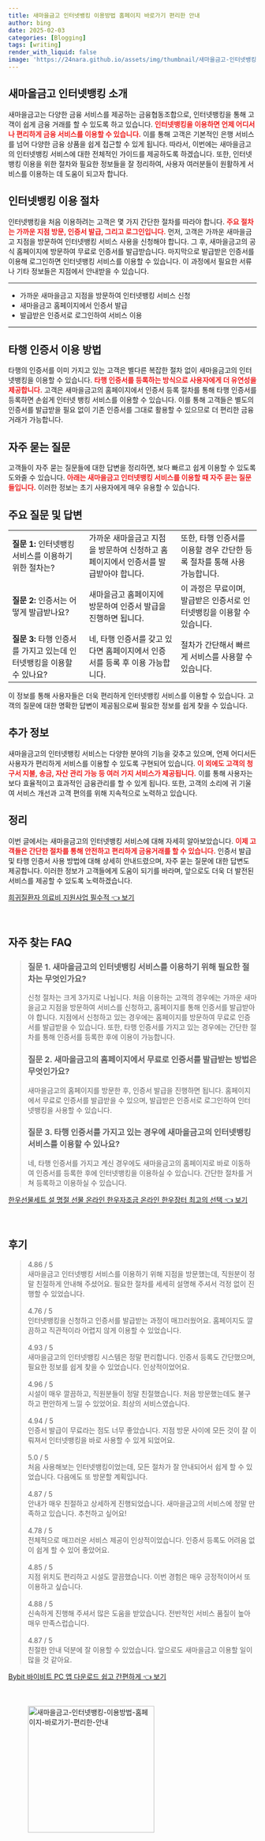 ```yaml
---
title: 새마을금고 인터넷뱅킹 이용방법 홈페이지 바로가기 편리한 안내
author: bing
date: 2025-02-03
categories: [Blogging]
tags: [writing]
render_with_liquid: false
image: 'https://24nara.github.io/assets/img/thumbnail/새마을금고-인터넷뱅킹-이용방법-홈페이지-바로가기-편리한-안내.webp'
---
```



<h2 id='새마을금고_인터넷뱅킹_소개'>새마을금고 인터넷뱅킹 소개</h2>

<p>새마을금고는 다양한 금융 서비스를 제공하는 금융협동조합으로, 인터넷뱅킹을 통해 고객이 쉽게 금융 거래를 할 수 있도록 하고 있습니다. <b><span style="color: #ee2323;">인터넷뱅킹을 이용하면 언제 어디서나 편리하게 금융 서비스를 이용할 수 있습니다.</span></b> 이를 통해 고객은 기본적인 은행 서비스를 넘어 다양한 금융 상품을 쉽게 접근할 수 있게 됩니다. 따라서, 이번에는 새마을금고의 인터넷뱅킹 서비스에 대한 전체적인 가이드를 제공하도록 하겠습니다. 또한, 인터넷뱅킹 이용을 위한 절차와 필요한 정보들을 잘 정리하여, 사용자 여러분들이 원활하게 서비스를 이용하는 데 도움이 되고자 합니다.</p>

<h2 id='이용절차'>인터넷뱅킹 이용 절차</h2>

<p>인터넷뱅킹을 처음 이용하려는 고객은 몇 가지 간단한 절차를 따라야 합니다. <b><span style="color: #ee2323;">주요 절차는 가까운 지점 방문, 인증서 발급, 그리고 로그인입니다.</span></b> 먼저, 고객은 가까운 새마을금고 지점을 방문하여 인터넷뱅킹 서비스 사용을 신청해야 합니다. 그 후, 새마을금고의 공식 홈페이지에 방문하여 무료로 인증서를 발급받습니다. 마지막으로 발급받은 인증서를 이용해 로그인하면 인터넷뱅킹 서비스를 이용할 수 있습니다. 이 과정에서 필요한 서류나 기타 정보들은 지점에서 안내받을 수 있습니다.</p>

<hr />

<ul>
    <li>가까운 새마을금고 지점을 방문하여 인터넷뱅킹 서비스 신청</li>
    <li>새마을금고 홈페이지에서 인증서 발급</li>
    <li>발급받은 인증서로 로그인하여 서비스 이용</li>
</ul>

<hr />

<h2 id='타행인증서_이용'>타행 인증서 이용 방법</h2>

<p>타행의 인증서를 이미 가지고 있는 고객은 별다른 복잡한 절차 없이 새마을금고의 인터넷뱅킹을 이용할 수 있습니다. <b><span style="color: #ee2323;">타행 인증서를 등록하는 방식으로 사용자에게 더 유연성을 제공합니다.</span></b> 고객은 새마을금고의 홈페이지에서 인증서 등록 절차를 통해 타행 인증서를 등록하면 손쉽게 인터넷 뱅킹 서비스를 이용할 수 있습니다. 이를 통해 고객들은 별도의 인증서를 발급받을 필요 없이 기존 인증서를 그대로 활용할 수 있으므로 더 편리한 금융 거래가 가능합니다.</p>

<h2 id='자주_묻는_질문'>자주 묻는 질문</h2>

<p>고객들이 자주 묻는 질문들에 대한 답변을 정리하면, 보다 빠르고 쉽게 이용할 수 있도록 도와줄 수 있습니다. <b><span style="color: #ee2323;">아래는 새마을금고 인터넷뱅킹 서비스를 이용할 때 자주 묻는 질문들입니다.</span></b> 이러한 정보는 초기 사용자에게 매우 유용할 수 있습니다.</p>

<h2 id='표_형식의_정보'>주요 질문 및 답변</h2>

<table>
    <tr>
        <td><b>질문 1:</b> 인터넷뱅킹 서비스를 이용하기 위한 절차는?</td>
        <td>가까운 새마을금고 지점을 방문하여 신청하고 홈페이지에서 인증서를 발급받아야 합니다.</td>
        <td>또한, 타행 인증서를 이용할 경우 간단한 등록 절차를 통해 사용 가능합니다.</td>
    </tr>
    <tr>
        <td><b>질문 2:</b> 인증서는 어떻게 발급받나요?</td>
        <td>새마을금고 홈페이지에 방문하여 인증서 발급을 진행하면 됩니다.</td>
        <td>이 과정은 무료이며, 발급받은 인증서로 인터넷뱅킹을 이용할 수 있습니다.</td>
    </tr>
    <tr>
        <td><b>질문 3:</b> 타행 인증서를 가지고 있는데 인터넷뱅킹을 이용할 수 있나요?</td>
        <td>네, 타행 인증서를 갖고 있다면 홈페이지에서 인증서를 등록 후 이용 가능합니다.</td>
        <td>절차가 간단해서 빠르게 서비스를 사용할 수 있습니다.</td>
    </tr>
</table>

<p>이 정보를 통해 사용자들은 더욱 편리하게 인터넷뱅킹 서비스를 이용할 수 있습니다. 고객의 질문에 대한 명확한 답변이 제공됨으로써 필요한 정보를 쉽게 찾을 수 있습니다.</p>

<h2 id='추가_정보'>추가 정보</h2>

<p>새마을금고의 인터넷뱅킹 서비스는 다양한 분야의 기능을 갖추고 있으며, 언제 어디서든 사용자가 편리하게 서비스를 이용할 수 있도록 구현되어 있습니다. <b><span style="color: #ee2323;">이 외에도 고객의 청구서 지불, 송금, 자산 관리 가능 등 여러 가지 서비스가 제공됩니다.</span></b> 이를 통해 사용자는 보다 효율적이고 효과적인 금융관리를 할 수 있게 됩니다. 또한, 고객의 소리에 귀 기울여 서비스 개선과 고객 편의를 위해 지속적으로 노력하고 있습니다.</p>

<h2 id='정리'>정리</h2>

<p>이번 글에서는 새마을금고의 인터넷뱅킹 서비스에 대해 자세히 알아보았습니다. <b><span style="color: #ee2323;">이제 고객들은 간단한 절차를 통해 안전하고 편리하게 금융거래를 할 수 있습니다.</span></b> 인증서 발급 및 타행 인증서 사용 방법에 대해 상세히 안내드렸으며, 자주 묻는 질문에 대한 답변도 제공합니다. 이러한 정보가 고객들에게 도움이 되기를 바라며, 앞으로도 더욱 더 발전된 서비스를 제공할 수 있도록 노력하겠습니다.</p>


<p><a class="click-button" title="희귀질환자 의료비 지원사업 필수적" href="https://24nara.github.io/posts/%ED%9D%AC%EA%B7%80%EC%A7%88%ED%99%98%EC%9E%90-%EC%9D%98%EB%A3%8C%EB%B9%84-%EC%A7%80%EC%9B%90%EC%82%AC%EC%97%85-%ED%95%84%EC%88%98%EC%A0%81/" rel="dofollow">희귀질환자 의료비 지원사업 필수적 👈 보기</a></p><br>
<h2 id='자주_찾는_FAQ'>자주 찾는 FAQ</h2>
<div itemscope="" itemtype="https://schema.org/FAQPage"> 
<blockquote> 
<div itemscope="" itemprop="mainEntity" itemtype="https://schema.org/Question"> 
<h3 itemprop="name">질문 1. 새마을금고의 인터넷뱅킹 서비스를 이용하기 위해 필요한 절차는 무엇인가요?</h3> 
<div itemscope="" itemprop="acceptedAnswer" itemtype="https://schema.org/Answer"> 
<span itemprop="text"> 
<p>신청 절차는 크게 3가지로 나뉩니다. 처음 이용하는 고객의 경우에는 가까운 새마을금고 지점을 방문하여 서비스를 신청하고, 홈페이지를 통해 인증서를 발급받아야 합니다. 지점에서 신청하고 있는 경우에는 홈페이지를 방문하여 무료로 인증서를 발급받을 수 있습니다. 또한, 타행 인증서를 가지고 있는 경우에는 간단한 절차를 통해 인증서를 등록한 후에 이용이 가능합니다.</p> 
</span> 
</div> 
</div> 
<div itemscope="" itemprop="mainEntity" itemtype="https://schema.org/Question"> 
<h3 itemprop="name">질문 2. 새마을금고의 홈페이지에서 무료로 인증서를 발급받는 방법은 무엇인가요?</h3> 
<div itemscope="" itemprop="acceptedAnswer" itemtype="https://schema.org/Answer"> 
<span itemprop="text"> 
<p>새마을금고의 홈페이지를 방문한 후, 인증서 발급을 진행하면 됩니다. 홈페이지에서 무료로 인증서를 발급받을 수 있으며, 발급받은 인증서로 로그인하여 인터넷뱅킹을 사용할 수 있습니다.</p> 
</span> 
</div> 
</div> 
<div itemscope="" itemprop="mainEntity" itemtype="https://schema.org/Question"> 
<h3 itemprop="name">질문 3. 타행 인증서를 가지고 있는 경우에 새마을금고의 인터넷뱅킹 서비스를 이용할 수 있나요?</h3> 
<div itemscope="" itemprop="acceptedAnswer" itemtype="https://schema.org/Answer"> 
<span itemprop="text"> 
<p>네, 타행 인증서를 가지고 계신 경우에도 새마을금고의 홈페이지로 바로 이동하여 인증서를 등록한 후에 인터넷뱅킹을 이용하실 수 있습니다. 간단한 절차를 거쳐 등록하고 이용하실 수 있습니다.</p> 
</span> 
</div> 
</div> 
</blockquote> 
</div>
<p><a class="click-button" title="한우선물세트 설 명절 선물 온라인 한우자조금 온라인 한우장터 최고의 선택" href="https://24nara.github.io/posts/%ED%95%9C%EC%9A%B0%EC%84%A0%EB%AC%BC%EC%84%B8%ED%8A%B8-%EC%84%A4-%EB%AA%85%EC%A0%88-%EC%84%A0%EB%AC%BC-%EC%98%A8%EB%9D%BC%EC%9D%B8-%ED%95%9C%EC%9A%B0%EC%9E%90%EC%A1%B0%EA%B8%88-%EC%98%A8%EB%9D%BC%EC%9D%B8-%ED%95%9C%EC%9A%B0%EC%9E%A5%ED%84%B0-%EC%B5%9C%EA%B3%A0%EC%9D%98-%EC%84%A0%ED%83%9D/" rel="dofollow">한우선물세트 설 명절 선물 온라인 한우자조금 온라인 한우장터 최고의 선택 👈 보기</a></p><br>
<h2 id='후기'>후기</h2>
<div itemscope itemtype="https://schema.org/Product">
  <blockquote>
  <div itemprop="review" itemscope itemtype="https://schema.org/Review">
      <div itemprop="reviewRating" itemscope itemtype="https://schema.org/Rating"> <span itemprop="ratingValue">4.86</span> / <span itemprop="bestRating">5</span> </div>
      <span itemprop="reviewBody">새마을금고 인터넷뱅킹 서비스를 이용하기 위해 지점을 방문했는데, 직원분이 정말 친절하게 안내해 주셨어요. 필요한 절차를 세세히 설명해 주셔서 걱정 없이 진행할 수 있었습니다.</span>
  </div>
  <br>
  <div itemprop="review" itemscope itemtype="https://schema.org/Review">
      <div itemprop="reviewRating" itemscope itemtype="https://schema.org/Rating"> <span itemprop="ratingValue">4.76</span> / <span itemprop="bestRating">5</span> </div>
      <span itemprop="reviewBody">인터넷뱅킹을 신청하고 인증서를 발급받는 과정이 매끄러웠어요. 홈페이지도 깔끔하고 직관적이라 어렵지 않게 이용할 수 있었습니다.</span>
  </div>
  <br>
  <div itemprop="review" itemscope itemtype="https://schema.org/Review">
      <div itemprop="reviewRating" itemscope itemtype="https://schema.org/Rating"> <span itemprop="ratingValue">4.93</span> / <span itemprop="bestRating">5</span> </div>
      <span itemprop="reviewBody">새마을금고의 인터넷뱅킹 시스템은 정말 편리합니다. 인증서 등록도 간단했으며, 필요한 정보를 쉽게 찾을 수 있었습니다. 인상적이었어요.</span>
  </div>
  <br>
  <div itemprop="review" itemscope itemtype="https://schema.org/Review">
      <div itemprop="reviewRating" itemscope itemtype="https://schema.org/Rating"> <span itemprop="ratingValue">4.96</span> / <span itemprop="bestRating">5</span> </div>
      <span itemprop="reviewBody">시설이 매우 깔끔하고, 직원분들이 정말 친절했습니다. 처음 방문했는데도 불구하고 편안하게 느낄 수 있었어요. 최상의 서비스였습니다.</span>
  </div>
  <br>
  <div itemprop="review" itemscope itemtype="https://schema.org/Review">
      <div itemprop="reviewRating" itemscope itemtype="https://schema.org/Rating"> <span itemprop="ratingValue">4.94</span> / <span itemprop="bestRating">5</span> </div>
      <span itemprop="reviewBody">인증서 발급이 무료라는 점도 너무 좋았습니다. 지점 방문 사이에 모든 것이 잘 이뤄져서 인터넷뱅킹을 바로 사용할 수 있게 되었어요.</span>
  </div>
  <br>
  <div itemprop="review" itemscope itemtype="https://schema.org/Review">
      <div itemprop="reviewRating" itemscope itemtype="https://schema.org/Rating"> <span itemprop="ratingValue">5.0</span> / <span itemprop="bestRating">5</span> </div>
      <span itemprop="reviewBody">처음 사용해보는 인터넷뱅킹이었는데, 모든 절차가 잘 안내되어서 쉽게 할 수 있었습니다. 다음에도 또 방문할 계획입니다.</span>
  </div>
  <br>
  <div itemprop="review" itemscope itemtype="https://schema.org/Review">
      <div itemprop="reviewRating" itemscope itemtype="https://schema.org/Rating"> <span itemprop="ratingValue">4.87</span> / <span itemprop="bestRating">5</span> </div>
      <span itemprop="reviewBody">안내가 매우 친절하고 상세하게 진행되었습니다. 새마을금고의 서비스에 정말 만족하고 있습니다. 추천하고 싶어요!</span>
  </div>
  <br>
  <div itemprop="review" itemscope itemtype="https://schema.org/Review">
      <div itemprop="reviewRating" itemscope itemtype="https://schema.org/Rating"> <span itemprop="ratingValue">4.78</span> / <span itemprop="bestRating">5</span> </div>
      <span itemprop="reviewBody">전체적으로 매끄러운 서비스 제공이 인상적이었습니다. 인증서 등록도 어려움 없이 쉽게 할 수 있어 좋았어요.</span>
  </div>
  <br>
  <div itemprop="review" itemscope itemtype="https://schema.org/Review">
      <div itemprop="reviewRating" itemscope itemtype="https://schema.org/Rating"> <span itemprop="ratingValue">4.85</span> / <span itemprop="bestRating">5</span> </div>
      <span itemprop="reviewBody">지점 위치도 편리하고 시설도 깔끔했습니다. 이번 경험은 매우 긍정적이어서 또 이용하고 싶습니다.</span>
  </div>
  <br>
  <div itemprop="review" itemscope itemtype="https://schema.org/Review">
      <div itemprop="reviewRating" itemscope itemtype="https://schema.org/Rating"> <span itemprop="ratingValue">4.88</span> / <span itemprop="bestRating">5</span> </div>
      <span itemprop="reviewBody">신속하게 진행해 주셔서 많은 도움을 받았습니다. 전반적인 서비스 품질이 높아 매우 만족스럽습니다.</span>
  </div>
  <br>
  <div itemprop="review" itemscope itemtype="https://schema.org/Review">
      <div itemprop="reviewRating" itemscope itemtype="https://schema.org/Rating"> <span itemprop="ratingValue">4.87</span> / <span itemprop="bestRating">5</span> </div>
      <span itemprop="reviewBody">친절한 안내 덕분에 잘 이용할 수 있었습니다. 앞으로도 새마을금고 이용할 일이 많을 것 같아요.</span>
  </div>
  </blockquote>
</div>
<p><a class="click-button" title="Bybit 바이비트 PC 앱 다운로드 쉽고 간편하게" href="https://24nara.github.io/posts/Bybit-%EB%B0%94%EC%9D%B4%EB%B9%84%ED%8A%B8-PC-%EC%95%B1-%EB%8B%A4%EC%9A%B4%EB%A1%9C%EB%93%9C-%EC%89%BD%EA%B3%A0-%EA%B0%84%ED%8E%B8%ED%95%98%EA%B2%8C/" rel="dofollow">Bybit 바이비트 PC 앱 다운로드 쉽고 간편하게 👈 보기</a></p><br>
<figure class="image"><img src="https://24nara.github.io/assets/img/thumbnail/새마을금고-인터넷뱅킹-이용방법-홈페이지-바로가기-편리한-안내.webp" alt="새마을금고-인터넷뱅킹-이용방법-홈페이지-바로가기-편리한-안내" width="256" height="256"></figure>
